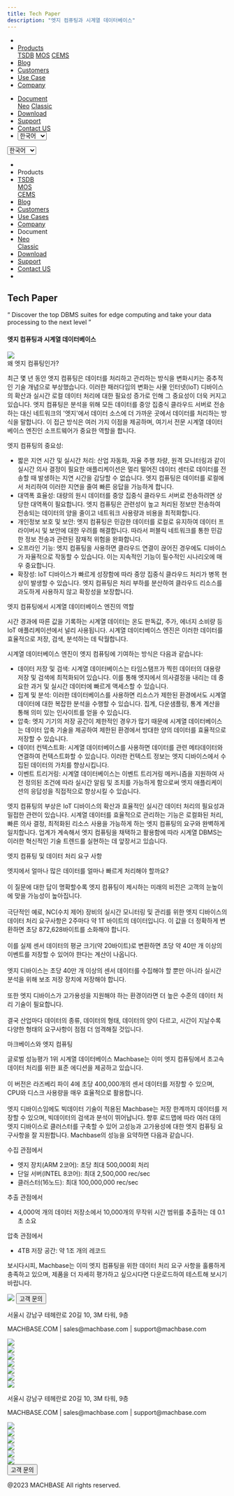 ```yaml
---
title: Tech Paper
description: "엣지 컴퓨팅과 시계열 데이터베이스"
---
```


<head>
  <link rel="stylesheet" type="text/css" href="../css/common.css" />
  <link rel="stylesheet" type="text/css" href="../css/style.css" />
</head>
<body>
  <nav>
    <div class="homepage-menu-wrap">
      <div class="menu-left">
        <ul class="menu-left-ul">
          <li class="menu-logo">
            <a href="/kr/home"><img src="../img/logo_machbase.png" alt="" /></a>
          </li>
          <li class="menu-a products-menu-wrap" id="productsMenuWrap">
            <div>
              <a
                class="menu_active_border"
                id="menuActiveBorder"
                href="/kr/home/tsdb"
                >Products</a
              >
              <div class="dropdown" id="dropdown">
                <a class="dropdown-link" href="/kr/home/tsdb">TSDB</a>
                <a class="dropdown-link" href="/kr/home/mos">MOS</a>
                <a
                  class="dropdown-link"
                  href="https://www.cems.ai/"
                  target="_blank"
                  >CEMS</a
                >
              </div>
            </div>
          </li>
          <li class="menu-a"><a href="/kr/home/blog">Blog</a></li>
          <li class="menu-a"><a href="/kr/home/customers">Customers</a></li>
          <li class="menu-a"><a href="/kr/home/usecase">Use Case</a></li>
          <li class="menu-a"><a href="/kr/home/company">Company</a></li>
        </ul>
      </div>
      <div class="menu-right">
        <ul class="menu-right-ul">
          <li class="menu-a docs-menu-wrap" id="docsMenuWrap">
            <a href=""
              ><div>
                <a class="menu_active_border" id="menuActiveBorder" href=""
                  >Document</a
                >
                <div class="dropdown-docs" id="dropdownDocs">
                  <a class="dropdown-link" href="/neo">Neo</a>
                  <a class="dropdown-link" href="/dbms">Classic</a>
                </div>
              </div></a
            >
          </li>
          <li class="menu-a"><a href="/kr/home/download">Download</a></li>
          <li class="menu-a">
            <a href="https://support.machbase.com/hc/en-us">Support</a>
          </li>
          <li class="menu-a"><a href="/kr/home/contactus">Contact US</a></li>
          <li class="menu-a">
            <select id="languageSelector" onchange="changeLanguage()">
              <option value="kr">한국어</option>
              <option value="en">English</option>
            </select>
          </li>
        </ul>
      </div>
    </div>
  </nav>
  <nav class="tablet-menu-wrap">
    <a href="/kr/home"><img src="../img/logo_machbase.png" alt="" /></a>
    <div class="hamberger-right">
      <select id="languageSelector2" onchange="changeLanguage2()">
        <option value="kr">한국어</option>
        <option value="en">English</option>
      </select>
      <div class="tablet-menu-icon">
        <div class="tablet-bar"></div>
        <div class="tablet-bar"></div>
        <div class="tablet-bar"></div>
      </div>
    </div>
    <div class="tablet-menu">
      <ul>
        <div class="tablet-menu-title">
          <a class="tablet-logo" href="/kr/home"
            ><img src="../img/logo_machbase.png" alt=""
          /></a>
        </div>
        <li></li>
        <li class="products-toggle">Products</li>
        <li>
          <div class="products-content">
            <div class="products-sub"><a href="/kr/home/tsdb">TSDB</a></div>
            <div class="products-num"><a href="/kr/home/mos">MOS</a></div>
            <div class="products-cems">
              <a href="https://www.cems.ai/" target="_blank">CEMS</a>
            </div>
          </div>
        </li>
        <li><a href="/kr/home/blog">Blog</a></li>
        <li><a href="/kr/home/customers">Customers</a></li>
        <li><a href="/kr/home/usecase">Use Cases</a></li>
        <li><a href="/kr/home/company">Company</a></li>
        <li class="docs-toggle">Document</li>
        <li>
          <div class="docs-content">
            <div class="docs-sub"><a href="/neo" target="_blank">Neo</a></div>
            <div class="docs-num">
              <a href="/dbms" target="_blank">Classic</a>
            </div>
          </div>
        </li>
        <li><a href="/kr/home/download">Download</a></li>
        <li><a href="https://support.machbase.com/hc/en-us">Support</a></li>
        <li><a href="/kr/home/download">Contact US</a></li>
        <li></li>
      </ul>
    </div>
  </nav>
  <section class="product_sction0 section0">
    <div>
      <h2 class="sub_page_title">Tech Paper</h2>
      <p class="sub_page_titletext">
        “ Discover the top DBMS suites for edge computing and take your data
        processing to the next level ”
      </p>
    </div>
  </section>
  <section>
    <div class="tech-inner">
      <h4 class="sub_title main_margin_top">
        엣지 컴퓨팅과 시계열 데이터베이스
      </h4>
      <div class="bar"><img src="../img/bar.png" /></div>
      <div class="tech-contents">
        <div>
          <div class="tech-title">왜 엣지 컴퓨팅인가?</div>
          <p class="tech-contents-text">
            최근 몇 년 동안 엣지 컴퓨팅은 데이터를 처리하고 관리하는 방식을
            변화시키는 중추적인 기술 개념으로 부상했습니다. 이러한 패러다임의
            변화는 사물 인터넷(IoT) 디바이스의 확산과 실시간 로컬 데이터 처리에
            대한 필요성 증가로 인해 그 중요성이 더욱 커지고 있습니다. 엣지
            컴퓨팅은 분석을 위해 모든 데이터를 중앙 집중식 클라우드 서버로
            전송하는 대신 네트워크의 '엣지'에서 데이터 소스에 더 가까운 곳에서
            데이터를 처리하는 방식을 말합니다. 이 접근 방식은 여러 가지 이점을
            제공하며, 여기서 전문 시계열 데이터베이스 엔진인 소프트웨어가 중요한
            역할을 합니다.
          </p>
          <p class="tech-contents-title">엣지 컴퓨팅의 중요성:</p>
          <ul class="tech-ul">
            <li>
              짧은 지연 시간 및 실시간 처리: 산업 자동화, 자율 주행 차량, 원격
              모니터링과 같이 실시간 의사 결정이 필요한 애플리케이션은 멀리
              떨어진 데이터 센터로 데이터를 전송할 때 발생하는 지연 시간을
              감당할 수 없습니다. 엣지 컴퓨팅은 데이터를 로컬에서 처리하여
              이러한 지연을 줄여 빠른 응답을 가능하게 합니다.
            </li>
            <li>
              대역폭 효율성: 대량의 원시 데이터를 중앙 집중식 클라우드 서버로
              전송하려면 상당한 대역폭이 필요합니다. 엣지 컴퓨팅은 관련성이 높고
              처리된 정보만 전송하여 전송되는 데이터의 양을 줄이고 네트워크
              사용량과 비용을 최적화합니다.
            </li>
            <li>
              개인정보 보호 및 보안: 엣지 컴퓨팅은 민감한 데이터를 로컬로
              유지하여 데이터 프라이버시 및 보안에 대한 우려를 해결합니다.
              따라서 퍼블릭 네트워크를 통한 민감한 정보 전송과 관련된 잠재적
              위험을 완화합니다.
            </li>
            <li>
              오프라인 기능: 엣지 컴퓨팅을 사용하면 클라우드 연결이 끊어진
              경우에도 디바이스가 자율적으로 작동할 수 있습니다. 이는 지속적인
              기능이 필수적인 시나리오에 매우 중요합니다.
            </li>
            <li>
              확장성: IoT 디바이스가 빠르게 성장함에 따라 중앙 집중식 클라우드
              처리가 병목 현상이 발생할 수 있습니다. 엣지 컴퓨팅은 처리 부하를
              분산하여 클라우드 리소스를 과도하게 사용하지 않고 확장성을
              보장합니다.
            </li>
          </ul>
        </div>
        <div>
          <div class="tech-title">
            엣지 컴퓨팅에서 시계열 데이터베이스 엔진의 역할
          </div>
          <p class="tech-contents-text">
            시간 경과에 따른 값을 기록하는 시계열 데이터는 온도 판독값, 주가,
            에너지 소비량 등 IoT 애플리케이션에서 널리 사용됩니다. 시계열
            데이터베이스 엔진은 이러한 데이터를 효율적으로 저장, 검색, 분석하는
            데 탁월합니다.
          </p>
          <p class="tech-contents-title">
            시계열 데이터베이스 엔진이 엣지 컴퓨팅에 기여하는 방식은 다음과
            같습니다:
          </p>
          <ul class="tech-ul">
            <li>
              데이터 저장 및 검색: 시계열 데이터베이스는 타임스탬프가 찍힌
              데이터의 대용량 저장 및 검색에 최적화되어 있습니다. 이를 통해
              엣지에서 의사결정을 내리는 데 중요한 과거 및 실시간 데이터에
              빠르게 액세스할 수 있습니다.
            </li>
            <li>
              집계 및 분석: 이러한 데이터베이스를 사용하면 리소스가 제한된
              환경에서도 시계열 데이터에 대한 복잡한 분석을 수행할 수 있습니다.
              집계, 다운샘플링, 통계 계산을 통해 의미 있는 인사이트를 얻을 수
              있습니다.
            </li>
            <li>
              압축: 엣지 기기의 저장 공간이 제한적인 경우가 많기 때문에 시계열
              데이터베이스는 데이터 압축 기술을 제공하여 제한된 환경에서 방대한
              양의 데이터를 효율적으로 저장할 수 있습니다.
            </li>
            <li>
              데이터 컨텍스트화: 시계열 데이터베이스를 사용하면 데이터를 관련
              메타데이터와 연결하여 컨텍스트화할 수 있습니다. 이러한 컨텍스트
              정보는 엣지 디바이스에서 수집된 데이터의 가치를 향상시킵니다.
            </li>
            <li>
              이벤트 트리거링: 시계열 데이터베이스는 이벤트 트리거링 메커니즘을
              지원하여 사전 정의된 조건에 따라 실시간 알림 및 조치를 가능하게
              함으로써 엣지 애플리케이션의 응답성을 직접적으로 향상시킬 수
              있습니다.
            </li>
          </ul>
          <p class="tech-contents-text">
            엣지 컴퓨팅의 부상은 IoT 디바이스의 확산과 효율적인 실시간 데이터
            처리의 필요성과 밀접한 관련이 있습니다. 시계열 데이터를 효율적으로
            관리하는 기능은 로컬화된 처리, 빠른 의사 결정, 최적화된 리소스
            사용을 가능하게 하는 엣지 컴퓨팅의 요구와 완벽하게 일치합니다.
            업계가 계속해서 엣지 컴퓨팅을 채택하고 활용함에 따라 시계열 DBMS는
            이러한 혁신적인 기술 트렌드를 실현하는 데 앞장서고 있습니다.
          </p>
        </div>
        <div>
          <div class="tech-title">엣지 컴퓨팅 및 데이터 처리 요구 사항</div>
          <p class="tech-contents-text">
            엣지에서 얼마나 많은 데이터를 얼마나 빠르게 처리해야 할까요?<br /><br />이
            질문에 대한 답이 명확할수록 엣지 컴퓨팅이 제시하는 미래의 비전은
            고객의 눈높이에 맞을 가능성이 높아집니다. <br /><br />
            극단적인 예로, NC(수치 제어) 장비의 실시간 모니터링 및 관리를 위한
            엣지 디바이스의 데이터 처리 요구사항은 2주마다 약 1T 바이트의
            데이터입니다. 이 값을 더 정확하게 변환하면 초당 872,628바이트를
            소화해야 합니다.<br /><br />이를 실제 센서 데이터의 평균 크기(약
            20바이트)로 변환하면 초당 약 40만 개 이상의 이벤트를 저장할 수
            있어야 한다는 계산이 나옵니다.<br /><br />엣지 디바이스는 초당 40만
            개 이상의 센서 데이터를 수집해야 할 뿐만 아니라 실시간 분석을 위해
            보조 저장 장치에 저장해야 합니다.<br /><br />또한 엣지 디바이스가
            고가용성을 지원해야 하는 환경이라면 더 높은 수준의 데이터 처리
            기술이 필요합니다.<br /><br />결국 산업마다 데이터의 종류, 데이터의
            형태, 데이터의 양이 다르고, 시간이 지날수록 다양한 형태의 요구사항이
            점점 더 엄격해질 것입니다.
          </p>
        </div>
        <div>
          <div class="tech-title">마크베이스와 엣지 컴퓨팅</div>
          <p class="tech-contents-text">
            글로벌 성능평가 1위 시계열 데이터베이스 Machbase는 이미 엣지
            컴퓨팅에서 초고속 데이터 처리를 위한 표준 에디션을 제공하고
            있습니다.<br /><br />이 버전은 라즈베리 파이 4에 초당 400,000개의
            센서 데이터를 저장할 수 있으며, CPU와 디스크 사용량을 매우
            효율적으로 활용합니다.<br /><br />엣지 디바이스임에도 빅데이터
            기술이 적용된 Machbase는 저장 한계까지 데이터를 저장할 수 있으며,
            빅데이터의 검색과 분석이 뛰어납니다. 향후 로드맵에 따라 여러 대의
            엣지 디바이스로 클러스터를 구축할 수 있어 고성능과 고가용성에 대한
            엣지 컴퓨팅 요구사항을 잘 지원합니다. Machbase의 성능을 요약하면
            다음과 같습니다.<br />
          </p>
          <p class="tech-contents-title">수집 관점에서</p>
          <ul class="tech-ul">
            <li>엣지 장치(ARM 2코어): 초당 최대 500,000회 처리</li>
            <li>단일 서버(INTEL 8코어): 최대 2,500,000 rec/sec</li>
            <li>클러스터(16노드): 최대 100,000,000 rec/sec</li>
          </ul>
          <p class="tech-contents-title">추출 관점에서</p>
          <ul class="tech-ul">
            <li>
              4,000억 개의 데이터 저장소에서 10,000개의 무작위 시간 범위를
              추출하는 데 0.1초 소요
            </li>
          </ul>
          <p class="tech-contents-title">압축 관점에서</p>
          <ul class="tech-ul">
            <li>4TB 저장 공간: 약 1조 개의 레코드</li>
          </ul>
          <p class="tech-contents-text">
            보시다시피, Machbase는 이미 엣지 컴퓨팅을 위한 데이터 처리 요구
            사항을 훌륭하게 충족하고 있으며, 제품을 더 자세히 평가하고
            싶으시다면 다운로드하여 테스트해 보시기 바랍니다.
          </p>
        </div>
      </div>
    </div>
  </section>
</body>
<footer>
  <div class="footer_inner">
    <div class="footer-logo">
      <img src="../img/machbase-logo-w.png" />
      <a href="/home/contactus">
        <button class="contactus">고객 문의</button>
      </a>
    </div>
    <div>
      <p class="footertext">서울시 강남구 테헤란로 20길 10, 3M 타워, 9층</p>
    </div>
    <div class="footer_box">
      <div class="footer_text">
        <p>MACHBASE.COM | sales@machbase.com | support@machbase.com</p>
        <p class="footer_margin_top"></p>
      </div>
      <div class="sns">
        <div>
          <a href="https://twitter.com/machbase" target="_blank"
            ><img class="sns-img" src="../img/twitter.png"
          /></a>
        </div>
        <div>
          <a href="https://github.com/machbase" target="_blank"
            ><img class="sns-img" src="../img/github.png"
          /></a>
        </div>
        <div>
          <a href="https://www.linkedin.com/company/machbase" target="_blank"
            ><img class="sns-img" src="../img/linkedin.png"
          /></a>
        </div>
        <div>
          <a href="https://www.facebook.com/MACHBASE/" target="_blank"
            ><img class="sns-img" src="../img/facebook.png"
          /></a>
        </div>
        <div>
          <a href="https://www.slideshare.net/machbase" target="_blank"
            ><img class="sns-img" src="../img/slideshare.png"
          /></a>
        </div>
        <div>
          <a href="https://medium.com/machbase" target="_blank"
            ><img class="sns-img" src="../img/medium.png"
          /></a>
        </div>
      </div>
    </div>
  </div>
  <div class="footer_tablet_inner">
    <div class="footer-logo">
      <img src="../img/machbase-logo-w.png" />
    </div>
    <div>
      <p class="footertext">서울시 강남구 테헤란로 20길 10, 3M 타워, 9층</p>
    </div>
    <div class="footer_box">
      <div class="footer_text">
        <p>MACHBASE.COM | sales@machbase.com | support@machbase.com</p>
      </div>
      <div class="sns">
        <div>
          <a href="https://twitter.com/machbase" target="_blank"
            ><img class="sns-img" src="../img/twitter.png"
          /></a>
        </div>
        <div>
          <a href="https://github.com/machbase" target="_blank"
            ><img class="sns-img" src="../img/github.png"
          /></a>
        </div>
        <div>
          <a href="https://www.linkedin.com/company/machbase" target="_blank"
            ><img class="sns-img" src="../img/linkedin.png"
          /></a>
        </div>
        <div>
          <a href="https://www.facebook.com/MACHBASE/" target="_blank"
            ><img class="sns-img" src="../img/facebook.png"
          /></a>
        </div>
        <div>
          <a href="https://www.slideshare.net/machbase" target="_blank"
            ><img class="sns-img" src="../img/slideshare.png"
          /></a>
        </div>
        <div>
          <a href="https://medium.com/machbase" target="_blank"
            ><img class="sns-img" src="../img/medium.png"
          /></a>
        </div>
      </div>
      <a href="/home/contactus">
        <button class="contactus">고객 문의</button>
      </a>
    </div>
  </div>
  <div class="machbase_right">
    <p>@2023 MACHBASE All rights reserved.</p>
  </div>
</footer>
<script>
  //drop down menu
  const productsMenuWrap = document.getElementById("productsMenuWrap");
  const docsMenuWrap = document.getElementById("docsMenuWrap");
  const dropdown = document.getElementById("dropdown");
  dropdown.style.display = "none";
  productsMenuWrap.addEventListener("mouseover", function () {
    dropdown.style.display = "block";
  });
  productsMenuWrap.addEventListener("mouseout", function () {
    dropdown.style.display = "none";
  });
  docsMenuWrap.addEventListener("mouseover", function () {
    dropdownDocs.style.display = "block";
  });
  docsMenuWrap.addEventListener("mouseout", function () {
    dropdownDocs.style.display = "none";
  });
  //tablet menu
  const menuIcon = document.querySelector(".tablet-menu-icon");
  const tabletMenu = document.querySelector(".tablet-menu");
  const productsToggle = document.querySelector(".products-toggle");
  const productsSub = document.querySelector(".products-sub");
  const productsNum = document.querySelector(".products-num");
  const productsCems = document.querySelector(".products-cems");
  const docsToggle = document.querySelector(".docs-toggle");
  const docsSub = document.querySelector(".docs-sub");
  const docsNum = document.querySelector(".docs-num");
  menuIcon.addEventListener("click", () => {
    tabletMenu.classList.toggle("show");
    menuIcon.classList.toggle("is-active");
  });
  productsToggle.addEventListener("click", () => {
    productsSub.classList.toggle("show");
    productsNum.classList.toggle("show");
    productsCems.classList.toggle("show");
  });
  docsToggle.addEventListener("click", () => {
    docsSub.classList.toggle("show");
    docsNum.classList.toggle("show");
  });
  //change lang
  let language;
  let storageData = sessionStorage.getItem("lang");
  if (storageData) {
    language = storageData;
  } else {
    var userLang = navigator.language || navigator.userLanguage;
    if (userLang === "ko") {
      sessionStorage.setItem("lang", userLang);
      language = "kr";
    } else {
      sessionStorage.setItem("lang", "en");
      language = "en";
      let locationPath = location.pathname.split("/");
      locationPath.splice(1, 1);
      location.href = location.origin + locationPath.join("/");
    }
  }
  function changeLanguage() {
    var languageSelector = document.getElementById("languageSelector");
    var selectedLanguage = languageSelector.value;
    if (selectedLanguage !== "kr") {
      let locationPath = location.pathname.split("/");
      locationPath.splice(1, 1);
      location.href = location.origin + locationPath.join("/");
    }
  }
  function changeLanguage2() {
    var languageSelector = document.getElementById("languageSelector2");
    var selectedLanguage = languageSelector.value;
    if (selectedLanguage !== "kr") {
      let locationPath = location.pathname.split("/");
      locationPath.splice(1, 1);
      location.href = location.origin + locationPath.join("/");
    }
  }
  window.addEventListener("load", function () {
    var elementsWithDarkClass = document.querySelectorAll(".dark");
    for (var i = 0; i < elementsWithDarkClass.length; i++) {
      elementsWithDarkClass[i].classList.remove("dark");
    }
    var elementsWithColorScheme = document.querySelectorAll(
      "[style*='color-scheme: dark;']"
    );
    for (var i = 0; i < elementsWithColorScheme.length; i++) {
      elementsWithColorScheme[i].removeAttribute("style");
    }
  });
</script>

